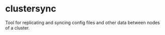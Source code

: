 clustersync
===========

Tool for replicating and syncing config files and other data between nodes of a cluster.